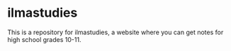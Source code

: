 # ilmastudies

This is a repository for ilmastudies, a website where you can get notes for high school grades 10-11.

